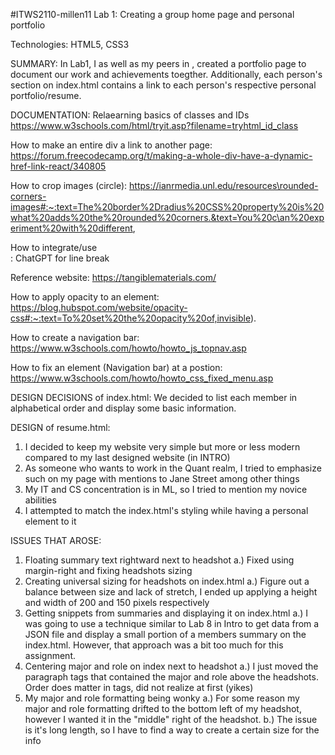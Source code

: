 #ITWS2110-millen11
Lab 1: Creating a group home page and personal portfolio

Technologies: HTML5, CSS3

SUMMARY:
In Lab1, I as well as my peers in <group name>, created a portfolio page to document our work and achievements toegther. Additionally, each person's section on index.html contains a link to each person's respective personal portfolio/resume.

DOCUMENTATION:
Relaearning basics of classes and IDs
 https://www.w3schools.com/html/tryit.asp?filename=tryhtml_id_class

How to make an entire div a link to another page:
 https://forum.freecodecamp.org/t/making-a-whole-div-have-a-dynamic-href-link-react/340805

How to crop images (circle):
 https://ianrmedia.unl.edu/resources\rounded-corners-images#:~:text=The%20border%2Dradius%20CSS%20property%20is%20what%20adds%20the%20rounded%20corners.&text=You%20c\an%20experiment%20with%20different,
 
How to integrate/use <br>:
 ChatGPT for line break

Reference website:
  https://tangiblematerials.com/

How to apply opacity to an element:
  https://blog.hubspot.com/website/opacity-css#:~:text=To%20set%20the%20opacity%20of,invisible).

How to create a navigation bar:
  https://www.w3schools.com/howto/howto_js_topnav.asp

How to fix an element (Navigation bar) at a postion:
  https://www.w3schools.com/howto/howto_css_fixed_menu.asp

DESIGN DECISIONS of index.html:
   We decided to list each member in alphabetical order and display some basic information. 

DESIGN of resume.html:
   1. I decided to keep my website very simple but more or less modern compared to my last designed website (in INTRO)
   2. As someone who wants to work in the Quant realm, I tried to emphasize such on my page with mentions to Jane Street among other things
   3. My IT and CS concentration is in ML, so I tried to mention my novice abilities
   4. I attempted to match the index.html's styling while having a personal element to it

ISSUES THAT AROSE:
   1. Floating summary text rightward next to headshot
      a.) Fixed using margin-right and fixing headshots sizing
   2. Creating universal sizing for headshots on index.html
      a.) Figure out a balance between size and lack of stretch, I ended up applying a height and width of 200 and 150 pixels respectively
   3. Getting snippets from summaries and displaying it on index.html 
      a.) I was going to use a technique similar to Lab 8 in Intro to get data from a JSON file and display a small portion of a members summary on the index.html. However, that approach was a bit too much for this assignment.
   4. Centering major and role on index next to headshot
      a.) I just moved the paragraph tags that contained the major and role above the headshots. Order does matter in tags, did not realize at first (yikes)
   5. My major and role formatting being wonky
      a.) For some reason my major and role formatting drifted to the bottom left of my headshot, however I wanted it in the "middle" right of the headshot.
      b.) The issue is it's long length, so I have to find a way to create a certain size for the info